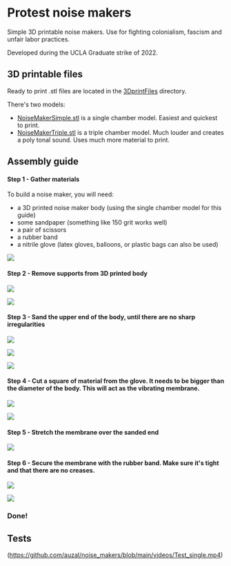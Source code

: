 # Protest noise makers

Simple 3D printable noise makers. Use for fighting colonialism, fascism and unfair labor practices. 

Developed during the UCLA Graduate strike of 2022.

## 3D printable files

Ready to print .stl files are located in the [3DprintFiles](3DprintFiles) directory. 

There's two models: 
- [NoiseMakerSimple.stl](3DprintFiles/NoiseMakerSimple.stl) is a single chamber model. Easiest and quickest to print. 
- [NoiseMakerTriple.stl](3DprintFiles/NoiseMakerTriple.stl) is a triple chamber model. Much louder and creates a poly tonal sound. Uses much more material to print. 


## Assembly guide

#### Step 1 - Gather materials
To build a noise maker, you will need:
- a 3D printed noise maker body (using the single chamber model for this guide)
- some sandpaper (something like 150 grit works well)
- a pair of scissors
- a rubber band
- a nitrile glove (latex gloves, balloons, or plastic bags can also be used) 

![](/guidePhotos/NOISE_-01.jpg)

#### Step 2 - Remove supports from 3D printed body
 
![](/guidePhotos/NOISE_-02.jpg)

![](/guidePhotos/NOISE_-03.jpg)

#### Step 3 - Sand the upper end of the body, until there are no sharp irregularities

![](/guidePhotos/NOISE_-04.jpg)

![](/guidePhotos/NOISE_-05.jpg)

![](/guidePhotos/NOISE_-06.jpg)

#### Step 4 -  Cut a square of material from the glove. It needs to be bigger than the diameter of the body. This will act as the vibrating membrane.

![](/guidePhotos/NOISE_-07.jpg)

![](/guidePhotos/NOISE_-08.jpg)

#### Step 5 - Stretch the membrane over the sanded end

![](/guidePhotos/NOISE_-09.jpg)

#### Step 6 - Secure the membrane with the rubber band. Make sure it's tight and that there are no creases.

![](/guidePhotos/NOISE_-10.jpg)

![](/guidePhotos/NOISE_-11.jpg)

### Done!

## Tests

(https://github.com/auzal/noise_makers/blob/main/videos/Test_single.mp4)



